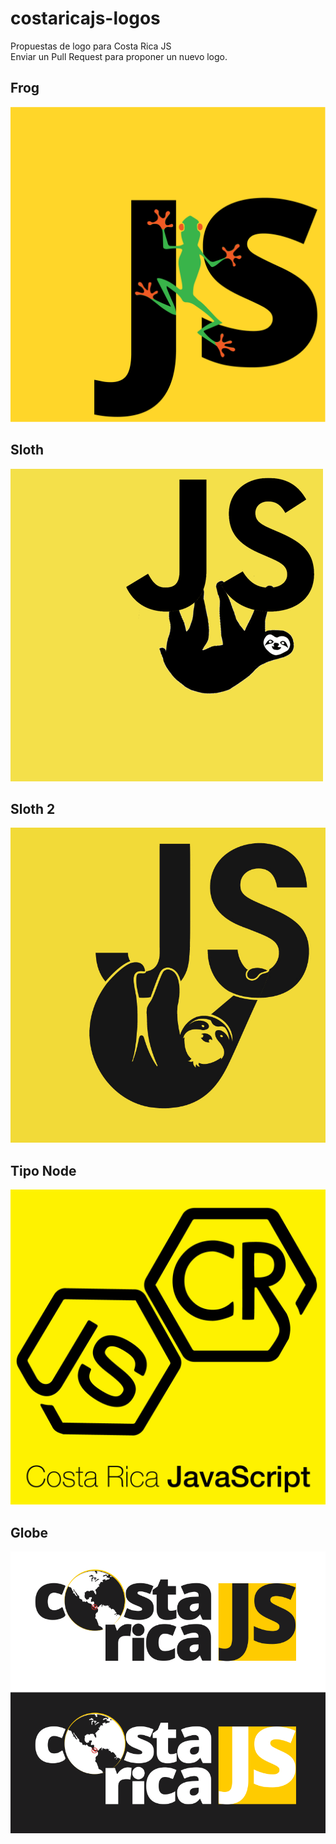 # costaricajs-logos  

Propuestas de logo para Costa Rica JS    
Enviar un Pull Request para proponer un nuevo logo.   

## Frog
![](https://raw.githubusercontent.com/CostaRicaJS/costaricajs-logos/master/frog/logo_costaricajs.png)

## Sloth
![](https://raw.githubusercontent.com/CostaRicaJS/costaricajs-logos/master/sloths/costaricajs-sloth-1.png)

## Sloth 2
![](https://raw.githubusercontent.com/CostaRicaJS/costaricajs-logos/master/sloths/JS-LOGO-1-SLOTH-HI.jpg)

## Tipo Node
![](https://raw.githubusercontent.com/CostaRicaJS/costaricajs-logos/master/tipo-node/logoNode.jpg)

## Globe
![](https://raw.githubusercontent.com/CostaRicaJS/costaricajs-logos/master/globe/globe-1.png)

